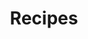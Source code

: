 ---
layout: category
title: Recipes
permalink: /recipes/
collection: recipes
showFeatured: true
heading: Recipes
---